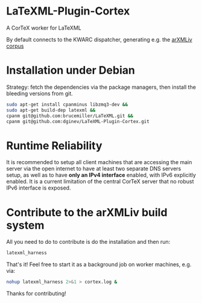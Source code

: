 # LaTeXML-Plugin-Cortex
A CorTeX worker for LaTeXML

By default connects to the KWARC dispatcher, generating e.g. the [arXMLiv corpus](http://cortex.mathweb.org/corpus/arXMLiv/tex_to_html)

# Installation under Debian

Strategy: fetch the dependencies via the package managers, then install the bleeding versions from git.

```bash
sudo apt-get install cpanminus libzmq3-dev &&
sudo apt-get build-dep latexml &&
cpanm git@github.com:brucemiller/LaTeXML.git &&
cpanm git@github.com:dginev/LaTeXML-Plugin-Cortex.git
```

# Runtime Reliability

It is recommended to setup all client machines that are accessing the main server via the open internet to have at least two separate DNS servers setup, as well as to have **only an IPv4 interface** enabled, with IPv6 explicitly enabled. It is a current limitation of the central CorTeX server that no robust IPv6 interface is exposed.

# Contribute to the arXMLiv build system

All you need to do to contribute is do the installation and then run:
```bash
latexml_harness
```

That's it! Feel free to start it as a background job on worker machines, e.g. via:
```bash
nohup latexml_harness 2>&1 > cortex.log &
```

Thanks for contributing!
